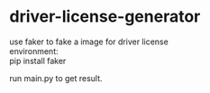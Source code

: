 # driver-license-generator
use faker to fake a image for driver license  
environment:  
pip install faker  

run main.py to get result.
